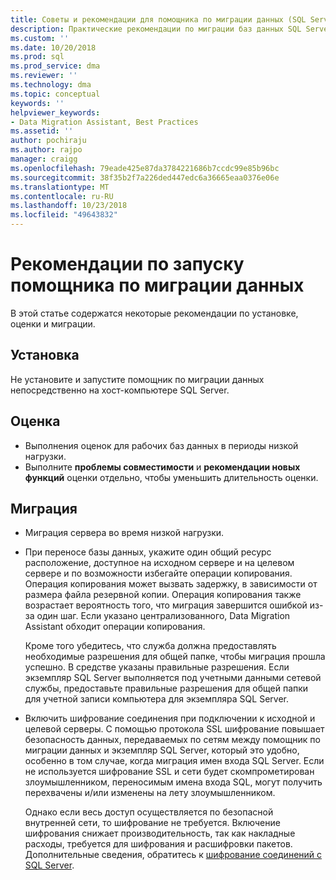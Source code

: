 ```yaml
---
title: Советы и рекомендации для помощника по миграции данных (SQL Server) | Документация Майкрософт
description: Практические рекомендации по миграции баз данных SQL Server с помощью Data Migration Assistant
ms.custom: ''
ms.date: 10/20/2018
ms.prod: sql
ms.prod_service: dma
ms.reviewer: ''
ms.technology: dma
ms.topic: conceptual
keywords: ''
helpviewer_keywords:
- Data Migration Assistant, Best Practices
ms.assetid: ''
author: pochiraju
ms.author: rajpo
manager: craigg
ms.openlocfilehash: 79eade425e87da3784221686b7ccdc99e85b96bc
ms.sourcegitcommit: 38f35b2f7a226ded447edc6a36665eaa0376e06e
ms.translationtype: MT
ms.contentlocale: ru-RU
ms.lasthandoff: 10/23/2018
ms.locfileid: "49643832"
---
```

# <a name="best-practices-for-running-data-migration-assistant"></a>Рекомендации по запуску помощника по миграции данных
В этой статье содержатся некоторые рекомендации по установке, оценки и миграции.

## <a name="installation"></a>Установка
Не установите и запустите помощник по миграции данных непосредственно на хост-компьютере SQL Server.

## <a name="assessment"></a>Оценка
- Выполнения оценок для рабочих баз данных в периоды низкой нагрузки.
- Выполните **проблемы совместимости** и **рекомендации новых функций** оценки отдельно, чтобы уменьшить длительность оценки.

## <a name="migration"></a>Миграция
- Миграция сервера во время низкой нагрузки.

- При переносе базы данных, укажите один общий ресурс расположение, доступное на исходном сервере и на целевом сервере и по возможности избегайте операции копирования. Операция копирования может вызвать задержку, в зависимости от размера файла резервной копии. Операция копирования также возрастает вероятность того, что миграция завершится ошибкой из-за один шаг. Если указано централизованного, Data Migration Assistant обходит операции копирования.
 
    Кроме того убедитесь, что служба должна предоставлять необходимые разрешения для общей папке, чтобы миграция прошла успешно. В средстве указаны правильные разрешения. Если экземпляр SQL Server выполняется под учетными данными сетевой службы, предоставьте правильные разрешения для общей папки для учетной записи компьютера для экземпляра SQL Server.

- Включить шифрование соединения при подключении к исходной и целевой серверы. С помощью протокола SSL шифрование повышает безопасность данных, передаваемых по сетям между помощник по миграции данных и экземпляр SQL Server, который это удобно, особенно в том случае, когда миграция имен входа SQL Server. Если не используется шифрование SSL и сети будет скомпрометирован злоумышленником, переносимым имена входа SQL, могут получить перехвачены и/или изменены на лету злоумышленником.

    Однако если весь доступ осуществляется по безопасной внутренней сети, то шифрование не требуется. Включение шифрования снижает производительность, так как накладные расходы, требуется для шифрования и расшифровки пакетов. Дополнительные сведения, обратитесь к [шифрование соединений с SQL Server](https://go.microsoft.com/fwlink/?linkid=832513).
